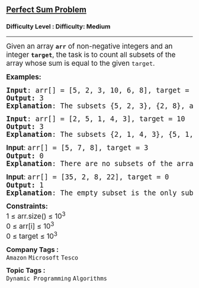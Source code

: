 <h2><a href="https://www.geeksforgeeks.org/problems/perfect-sum-problem5633/1?page=1&category=Dynamic%20Programming&sortBy=submissions">Perfect Sum Problem</a></h2><h3>Difficulty Level : Difficulty: Medium</h3><hr><div class="problems_problem_content__Xm_eO"><p><span style="font-size: 14pt;">Given an array <strong><code>arr</code></strong> of non-negative integers and an integer <strong><code>target</code></strong>, the task is to count all subsets of the array whose sum is equal to the given <code>target</code>.</span></p>
<p><span style="font-size: 14pt;"><strong>Examples:</strong></span></p>
<pre><span style="font-size: 14pt;"><strong>Input</strong>: arr[] = [5, 2, 3, 10, 6, 8], target = 10
<strong>Output: </strong>3
<strong>Explanation</strong>: The subsets {5, 2, 3}, {2, 8}, and {10} sum up to the target 10.</span></pre>
<pre><span style="font-size: 14pt;"><strong>Input</strong>: arr[] = [2, 5, 1, 4, 3], target = 10
<strong>Output:</strong> 3
<strong>Explanation</strong>: The subsets {2, 1, 4, 3}, {5, 1, 4}, and {2, 5, 3} sum up to the target 10.</span></pre>
<pre><span style="font-size: 14pt;"><strong style="font-family: -apple-system, BlinkMacSystemFont, 'Segoe UI', Roboto, Oxygen, Ubuntu, Cantarell, 'Open Sans', 'Helvetica Neue', sans-serif;">Input</strong><span style="font-family: -apple-system, BlinkMacSystemFont, 'Segoe UI', Roboto, Oxygen, Ubuntu, Cantarell, 'Open Sans', 'Helvetica Neue', sans-serif;">: </span>arr[] = [5, 7, 8], target = 3<span style="font-family: -apple-system, BlinkMacSystemFont, 'Segoe UI', Roboto, Oxygen, Ubuntu, Cantarell, 'Open Sans', 'Helvetica Neue', sans-serif;"><br></span><strong>Output:</strong> 0
<strong>Explanation</strong>: There are no subsets of the array that sum up to the target 3.</span></pre>
<pre><span style="font-size: 14pt;"><strong style="font-family: -apple-system, BlinkMacSystemFont, 'Segoe UI', Roboto, Oxygen, Ubuntu, Cantarell, 'Open Sans', 'Helvetica Neue', sans-serif;">Input</strong><span style="font-family: -apple-system, BlinkMacSystemFont, 'Segoe UI', Roboto, Oxygen, Ubuntu, Cantarell, 'Open Sans', 'Helvetica Neue', sans-serif;">: </span>arr[] = [35, 2, 8, 22], target = 0<span style="font-family: -apple-system, BlinkMacSystemFont, 'Segoe UI', Roboto, Oxygen, Ubuntu, Cantarell, 'Open Sans', 'Helvetica Neue', sans-serif;"><br></span><strong>Output:</strong> 1
<strong>Explanation</strong>: The empty subset is the only subset with a sum of 0.</span></pre>
<p><span style="font-size: 14pt;"><strong>Constraints:</strong><br>1 ≤ arr.size() ≤ 10<sup>3<br></sup>0 ≤ arr[i] ≤ 10<sup>3</sup><br>0 ≤ target ≤ 10<sup>3</sup><br></span></p></div><p><span style=font-size:18px><strong>Company Tags : </strong><br><code>Amazon</code>&nbsp;<code>Microsoft</code>&nbsp;<code>Tesco</code>&nbsp;<br><p><span style=font-size:18px><strong>Topic Tags : </strong><br><code>Dynamic Programming</code>&nbsp;<code>Algorithms</code>&nbsp;